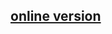 ## [online version](https://docs.google.com/spreadsheets/d/1v5XBE99WNzP1BLi9xdl3Y2hGDuivy6WN1XpeyUQYqy4/edit?usp=sharing) ##

